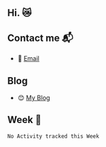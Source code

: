 
## Hi. :crying_cat_face:
## Contact me :mailbox_with_mail:
 - :email:  [Email](mailto:wangdabao@js.org)
## Blog
 - :blush:  [My Blog](https://wangdabao.js.cool)
## Week :tada:
<!--START_SECTION:waka-->
```text
No Activity tracked this Week
```
<!--END_SECTION:waka-->


